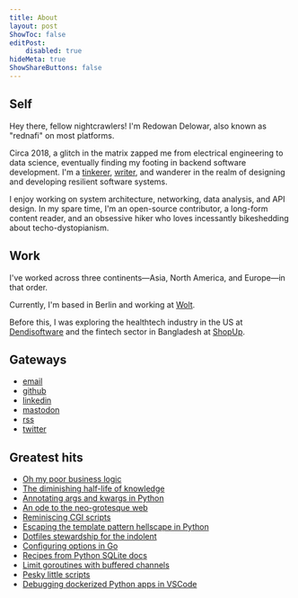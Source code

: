 ```yaml
---
title: About
layout: post
ShowToc: false
editPost:
    disabled: true
hideMeta: true
ShowShareButtons: false
---
```


## Self

Hey there, fellow nightcrawlers! I'm Redowan Delowar, also known as "rednafi" on most
platforms.

Circa 2018, a glitch in the matrix zapped me from electrical engineering to data science,
eventually finding my footing in backend software development. I'm a [tinkerer], [writer],
and wanderer in the realm of designing and developing resilient software systems.

I enjoy working on system architecture, networking, data analysis, and API design. In my
spare time, I'm an open-source contributor, a long-form content reader, and an obsessive
hiker who loves incessantly bikeshedding about techo-dystopianism.

## Work

I've worked across three continents—Asia, North America, and Europe—in that order.

Currently, I'm based in Berlin and working at [Wolt].

Before this, I was exploring the healthtech industry in the US at [Dendisoftware] and the
fintech sector in Bangladesh at [ShopUp].

## Gateways

-   [email]
-   [github]
-   [linkedin]
-   [mastodon]
-   [rss]
-   [twitter]

## Greatest hits

-   [Oh my poor business logic]
-   [The diminishing half-life of knowledge]
-   [Annotating args and kwargs in Python]
-   [An ode to the neo-grotesque web]
-   [Reminiscing CGI scripts]
-   [Escaping the template pattern hellscape in Python]
-   [Dotfiles stewardship for the indolent]
-   [Configuring options in Go]
-   [Recipes from Python SQLite docs]
-   [Limit goroutines with buffered channels]
-   [Pesky little scripts]
-   [Debugging dockerized Python apps in VSCode]

<!-- Self -->

[rednafi.com]: /
[writer]: /archives/
[tinkerer]: /tags/til/

<!-- Work -->

[wolt]: https://wolt.com
[dendisoftware]: https://dendisoftware.com
[shopup]: https://shopup.org

<!-- Geteways -->

[email]: mailto:redowan.nafi@gmail.com
[github]: https://github.com/rednafi
[linkedin]: https://www.linkedin.com/in/redowan/
[mastodon]: https://fosstodon.org/@rednafi
[rss]: https://rednafi.com/index.xml
[twitter]: https://twitter.com/rednafi

<!-- Greatest hits -->

[oh my poor business logic]: /zephyr/oh_my_poor_business_logic/
[the diminishing half-life of knowledge]: /zephyr/diminishing_half_life_of_knowledge/
[annotating args and kwargs in python]: /python/annotate_args_and_kwargs
[an ode to the neo-grotesque web]: /zephyr/an_ode_to_the_neo_grotesque_web/
[reminiscing cgi scripts]: /go/reminiscing_cgi_scripts
[writing on well-trodden topics]: /zephyr/writing_on_well_trodden_topics/
[escaping the template pattern hellscape in Python]: /python/escape_template_pattern/
[dotfiles stewardship for the indolent]: /misc/dotfile_stewardship_for_the_indolent/
[configuring options in Go]: /go/configure_options/
[recipes from python sqlite docs]: /python/recipes_from_python_sqlite_docs/
[limit goroutines with buffered channels]: /go/limit_goroutines_with_buffered_channels/
[pesky little scripts]: /misc/pesky_little_scripts/
[debugging dockerized python apps in vscode]: /python/debug_dockerized_apps_in_vscode
